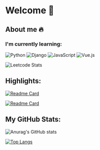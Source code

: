 # Welcome 👋
## About me 🔥

### I'm currently learning:
![Python](https://img.shields.io/badge/python-3670A0?style=for-the-badge&logo=python&logoColor=ffdd54) 	![Django](https://img.shields.io/badge/django-%23092E20.svg?style=for-the-badge&logo=django&logoColor=white) ![JavaScript](https://img.shields.io/badge/javascript-%23323330.svg?style=for-the-badge&logo=javascript&logoColor=%23F7DF1E) ![Vue.js](https://img.shields.io/badge/vuejs-%2335495e.svg?style=for-the-badge&logo=vuedotjs&logoColor=%234FC08D)

![Leetcode Stats](https://leetcard.jacoblin.cool/muhtarahmed?theme=unicorn)

## Highlights:

[![Readme Card](https://github-readme-stats.vercel.app/api/pin/?username=muhtarahmed&repo=muhtarahmed.github.io&theme=buefy&border_color=ff00d6&bg_color=E6E6FA)](https://github.com/anuraghazra/github-readme-stats) 

[![Readme Card](https://github-readme-stats.vercel.app/api/pin/?username=muhtarahmed&repo=encrypt_pdf_file&theme=buefy&border_color=ff00d6&bg_color=E6E6FA)](https://github.com/anuraghazra/github-readme-stats)

## My GitHub Stats:

![Anurag's GitHub stats](https://github-readme-stats.vercel.app/api/?username=muhtarahmed&show_icons=true&count_private=true&theme=buefy&border_color=ff00d6&bg_color=E6E6FA)

[![Top Langs](https://github-readme-stats.vercel.app/api/top-langs/?username=muhtarahmed&theme=buefy&border_color=ff00d6&bg_color=E6E6FA)](https://github.com/anuraghazra/github-readme-stats)

<!--
**muhtarahmed/muhtarahmed** is a ✨ _special_ ✨ repository because its `README.md` (this file) appears on your GitHub profile.

Here are some ideas to get you started:

- 🔭 I’m currently working on ...
- 🌱 I’m currently learning ...
- 👯 I’m looking to collaborate on ...
- 🤔 I’m looking for help with ...
- 💬 Ask me about ...
- 📫 How to reach me: ...
- 😄 Pronouns: ...
- ⚡ Fun fact: ...
-->
